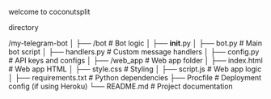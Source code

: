 welcome to coconutsplit

directory

/my-telegram-bot
│
├── /bot                    # Bot logic
│   ├── __init__.py
│   ├── bot.py               # Main bot script
│   ├── handlers.py          # Custom message handlers
│   ├── config.py            # API keys and configs
│
├── /web_app                 # Web app folder
│   ├── index.html           # Web app HTML
│   ├── style.css            # Styling
│   ├── script.js            # Web app logic
│
├── requirements.txt         # Python dependencies
├── Procfile                 # Deployment config (if using Heroku)
└── README.md                # Project documentation